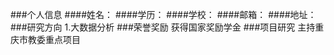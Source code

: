 ###个人信息
####姓名：
####学历：
####学校：
####邮箱：
####地址：
###研究方向
1.大数据分析
###荣誉奖励
获得国家奖励学金
###项目研究
主持重庆市教委重点项目
